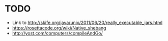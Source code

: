 # TODO
- Link to http://skife.org/java/unix/2011/06/20/really_executable_jars.html
- https://rosettacode.org/wiki/Native_shebang
- http://yost.com/computers/compileAndGo/
